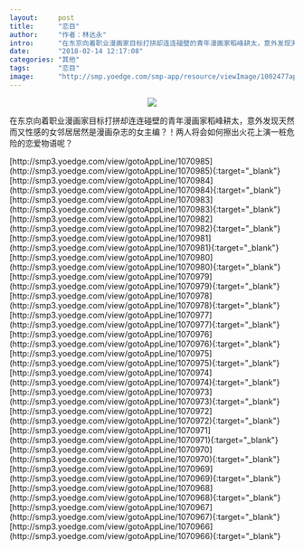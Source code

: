 ```yaml
---
layout:     post
title:      "恋目"
author:     "作者：林达永"
intro:      "在东京向着职业漫画家目标打拼却连连碰壁的青年漫画家稻峰耕太，意外发现天然而又性感的女邻居居然是漫画杂志的女主编？！两人将会如何擦出火花上演一桩危险的恋爱物语呢？"
date:       "2018-02-14 12:17:08"
categories: "其他"
tags:       "恋目"
image:      "http://smp.yoedge.com/smp-app/resource/viewImage/1002477appline.png"
---
```

<div style="text-align: center">
<p><img src="http://smp.yoedge.com/smp-app/resource/viewImage/1002477appline.png"/></p>
</div>
<p class="post-meta">
<span>在东京向着职业漫画家目标打拼却连连碰壁的青年漫画家稻峰耕太，意外发现天然而又性感的女邻居居然是漫画杂志的女主编？！两人将会如何擦出火花上演一桩危险的恋爱物语呢？</span>
</p>
[http://smp3.yoedge.com/view/gotoAppLine/1070985](http://smp3.yoedge.com/view/gotoAppLine/1070985){:target="_blank"}
[http://smp3.yoedge.com/view/gotoAppLine/1070984](http://smp3.yoedge.com/view/gotoAppLine/1070984){:target="_blank"}
[http://smp3.yoedge.com/view/gotoAppLine/1070983](http://smp3.yoedge.com/view/gotoAppLine/1070983){:target="_blank"}
[http://smp3.yoedge.com/view/gotoAppLine/1070982](http://smp3.yoedge.com/view/gotoAppLine/1070982){:target="_blank"}
[http://smp3.yoedge.com/view/gotoAppLine/1070981](http://smp3.yoedge.com/view/gotoAppLine/1070981){:target="_blank"}
[http://smp3.yoedge.com/view/gotoAppLine/1070980](http://smp3.yoedge.com/view/gotoAppLine/1070980){:target="_blank"}
[http://smp3.yoedge.com/view/gotoAppLine/1070979](http://smp3.yoedge.com/view/gotoAppLine/1070979){:target="_blank"}
[http://smp3.yoedge.com/view/gotoAppLine/1070978](http://smp3.yoedge.com/view/gotoAppLine/1070978){:target="_blank"}
[http://smp3.yoedge.com/view/gotoAppLine/1070977](http://smp3.yoedge.com/view/gotoAppLine/1070977){:target="_blank"}
[http://smp3.yoedge.com/view/gotoAppLine/1070976](http://smp3.yoedge.com/view/gotoAppLine/1070976){:target="_blank"}
[http://smp3.yoedge.com/view/gotoAppLine/1070975](http://smp3.yoedge.com/view/gotoAppLine/1070975){:target="_blank"}
[http://smp3.yoedge.com/view/gotoAppLine/1070974](http://smp3.yoedge.com/view/gotoAppLine/1070974){:target="_blank"}
[http://smp3.yoedge.com/view/gotoAppLine/1070973](http://smp3.yoedge.com/view/gotoAppLine/1070973){:target="_blank"}
[http://smp3.yoedge.com/view/gotoAppLine/1070972](http://smp3.yoedge.com/view/gotoAppLine/1070972){:target="_blank"}
[http://smp3.yoedge.com/view/gotoAppLine/1070971](http://smp3.yoedge.com/view/gotoAppLine/1070971){:target="_blank"}
[http://smp3.yoedge.com/view/gotoAppLine/1070970](http://smp3.yoedge.com/view/gotoAppLine/1070970){:target="_blank"}
[http://smp3.yoedge.com/view/gotoAppLine/1070969](http://smp3.yoedge.com/view/gotoAppLine/1070969){:target="_blank"}
[http://smp3.yoedge.com/view/gotoAppLine/1070968](http://smp3.yoedge.com/view/gotoAppLine/1070968){:target="_blank"}
[http://smp3.yoedge.com/view/gotoAppLine/1070967](http://smp3.yoedge.com/view/gotoAppLine/1070967){:target="_blank"}
[http://smp3.yoedge.com/view/gotoAppLine/1070966](http://smp3.yoedge.com/view/gotoAppLine/1070966){:target="_blank"}


